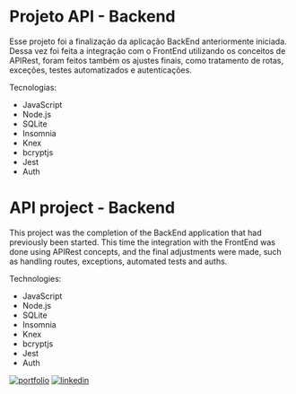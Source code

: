 # Projeto API - Backend

Esse projeto foi a finalização da aplicação BackEnd anteriormente iniciada. Dessa vez foi feita a integração com o FrontEnd utilizando os conceitos de APIRest, foram feitos também os ajustes finais, como tratamento de rotas, exceções, testes automatizados e autenticações. 

Tecnologias:
- JavaScript 
- Node.js
- SQLite
- Insomnia
- Knex
- bcryptjs
- Jest
- Auth


# API project - Backend

This project was the completion of the BackEnd application that had previously been started. This time the integration with the FrontEnd was done using APIRest concepts, and the final adjustments were made, such as handling routes, exceptions, automated tests and auths. 

Technologies:
- JavaScript 
- Node.js
- SQLite
- Insomnia
- Knex
- bcryptjs
- Jest
- Auth

[![portfolio](https://img.shields.io/badge/my_portfolio-000?style=for-the-badge&logo=ko-fi&logoColor=white)](https://github.com/thpgoncalves)
[![linkedin](https://img.shields.io/badge/linkedin-0A66C2?style=for-the-badge&logo=linkedin&logoColor=white)](https://www.linkedin.com/in/thiago-pereira-goncalves/)
